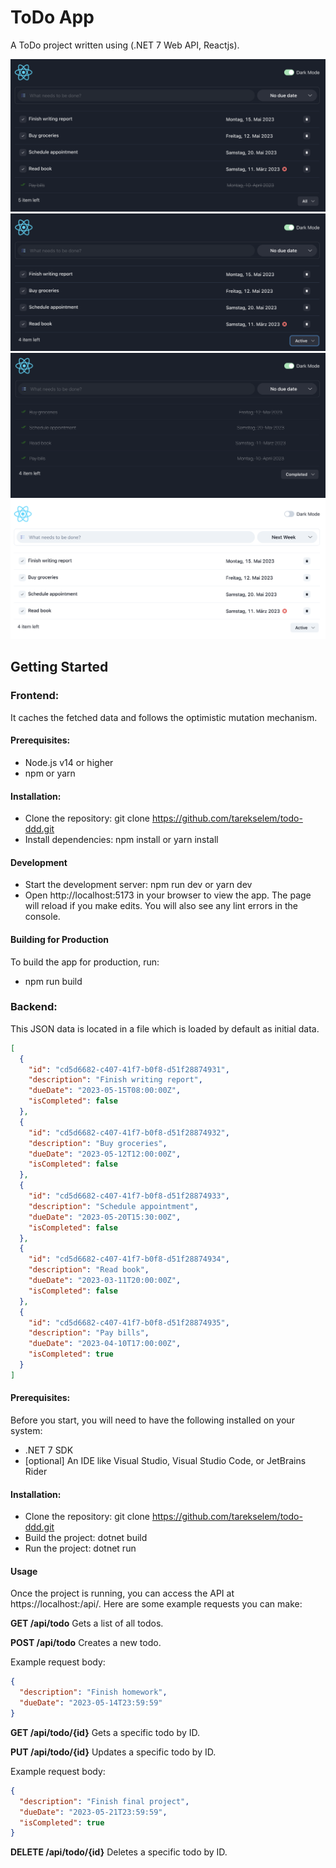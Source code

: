 # ToDo App

A ToDo project written using (.NET 7 Web API, Reactjs).

<img src="./preview/preview-1.png">

<img src="./preview/preview-2.png">

<img src="./preview/preview-3.png">

<img src="./preview/preview-4.png">

## Getting Started

### Frontend:

It caches the fetched data and follows the optimistic mutation mechanism.

#### Prerequisites:
- Node.js v14 or higher
- npm or yarn

#### Installation:

- Clone the repository: git clone https://github.com/tarekselem/todo-ddd.git
- Install dependencies: npm install or yarn install

#### Development

- Start the development server: npm run dev or yarn dev
- Open http://localhost:5173 in your browser to view the app.
  The page will reload if you make edits. You will also see any lint errors in the console.

#### Building for Production

To build the app for production, run:

- npm run build

### Backend:

This JSON data is located in a  file which is loaded by default as initial data.
```json
[
  {
    "id": "cd5d6682-c407-41f7-b0f8-d51f28874931",
    "description": "Finish writing report",
    "dueDate": "2023-05-15T08:00:00Z",
    "isCompleted": false
  },
  {
    "id": "cd5d6682-c407-41f7-b0f8-d51f28874932",
    "description": "Buy groceries",
    "dueDate": "2023-05-12T12:00:00Z",
    "isCompleted": false
  },
  {
    "id": "cd5d6682-c407-41f7-b0f8-d51f28874933",
    "description": "Schedule appointment",
    "dueDate": "2023-05-20T15:30:00Z",
    "isCompleted": false
  },
  {
    "id": "cd5d6682-c407-41f7-b0f8-d51f28874934",
    "description": "Read book",
    "dueDate": "2023-03-11T20:00:00Z",
    "isCompleted": false
  },
  {
    "id": "cd5d6682-c407-41f7-b0f8-d51f28874935",
    "description": "Pay bills",
    "dueDate": "2023-04-10T17:00:00Z",
    "isCompleted": true
  }
]

```
#### Prerequisites:

Before you start, you will need to have the following installed on your system:

- .NET 7 SDK
- [optional] An IDE like Visual Studio, Visual Studio Code, or JetBrains Rider

#### Installation:

- Clone the repository: git clone https://github.com/tarekselem/todo-ddd.git
- Build the project: dotnet build
- Run the project: dotnet run

#### Usage

Once the project is running, you can access the API at https://localhost:<port>/api/<controller>. Here are some example requests you can make:

**GET /api/todo**
Gets a list of all todos.

**POST /api/todo**
Creates a new todo.

Example request body:

```json
{
  "description": "Finish homework",
  "dueDate": "2023-05-14T23:59:59"
}
```

**GET /api/todo/{id}**
Gets a specific todo by ID.

**PUT /api/todo/{id}**
Updates a specific todo by ID.

Example request body:

```json
{
  "description": "Finish final project",
  "dueDate": "2023-05-21T23:59:59",
  "isCompleted": true
}
```

**DELETE /api/todo/{id}**
Deletes a specific todo by ID.
